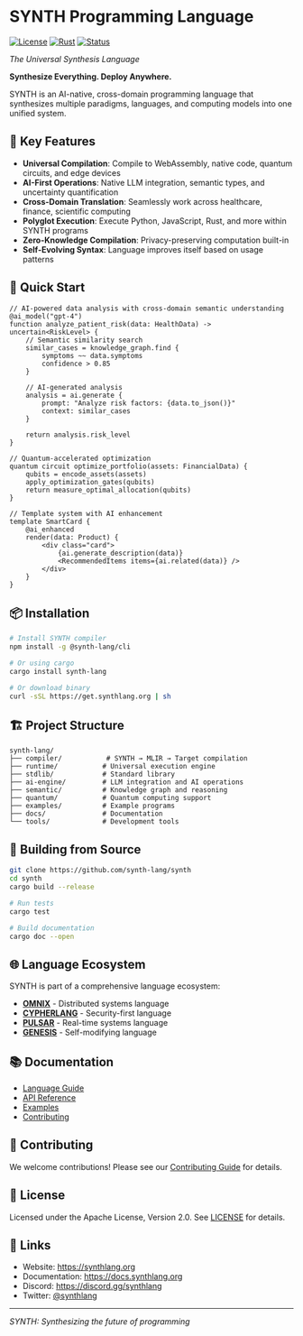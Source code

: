 # SYNTH Programming Language

[![License](https://img.shields.io/badge/license-Apache%202.0-blue.svg)](LICENSE)
[![Rust](https://img.shields.io/badge/rust-1.75%2B-orange.svg)](https://www.rust-lang.org)
[![Status](https://img.shields.io/badge/status-proof--of--concept-yellow.svg)]()

*The Universal Synthesis Language*

**Synthesize Everything. Deploy Anywhere.**

SYNTH is an AI-native, cross-domain programming language that synthesizes multiple paradigms, languages, and computing models into one unified system.

## 🌟 Key Features

- **Universal Compilation**: Compile to WebAssembly, native code, quantum circuits, and edge devices
- **AI-First Operations**: Native LLM integration, semantic types, and uncertainty quantification
- **Cross-Domain Translation**: Seamlessly work across healthcare, finance, scientific computing
- **Polyglot Execution**: Execute Python, JavaScript, Rust, and more within SYNTH programs
- **Zero-Knowledge Compilation**: Privacy-preserving computation built-in
- **Self-Evolving Syntax**: Language improves itself based on usage patterns

## 🚀 Quick Start

```synth
// AI-powered data analysis with cross-domain semantic understanding
@ai_model("gpt-4")
function analyze_patient_risk(data: HealthData) -> uncertain<RiskLevel> {
    // Semantic similarity search
    similar_cases = knowledge_graph.find {
        symptoms ~~ data.symptoms
        confidence > 0.85
    }
    
    // AI-generated analysis
    analysis = ai.generate {
        prompt: "Analyze risk factors: {data.to_json()}"
        context: similar_cases
    }
    
    return analysis.risk_level
}

// Quantum-accelerated optimization
quantum circuit optimize_portfolio(assets: FinancialData) {
    qubits = encode_assets(assets)
    apply_optimization_gates(qubits)
    return measure_optimal_allocation(qubits)
}

// Template system with AI enhancement
template SmartCard {
    @ai_enhanced
    render(data: Product) {
        <div class="card">
            {ai.generate_description(data)}
            <RecommendedItems items={ai.related(data)} />
        </div>
    }
}
```

## 📦 Installation

```bash
# Install SYNTH compiler
npm install -g @synth-lang/cli

# Or using cargo
cargo install synth-lang

# Or download binary
curl -sSL https://get.synthlang.org | sh
```

## 🏗️ Project Structure

```
synth-lang/
├── compiler/           # SYNTH → MLIR → Target compilation
├── runtime/           # Universal execution engine
├── stdlib/            # Standard library
├── ai-engine/         # LLM integration and AI operations
├── semantic/          # Knowledge graph and reasoning
├── quantum/           # Quantum computing support
├── examples/          # Example programs
├── docs/              # Documentation
└── tools/             # Development tools
```

## 🔧 Building from Source

```bash
git clone https://github.com/synth-lang/synth
cd synth
cargo build --release

# Run tests
cargo test

# Build documentation
cargo doc --open
```

## 🌐 Language Ecosystem

SYNTH is part of a comprehensive language ecosystem:

- **[OMNIX](https://github.com/omnix-lang/omnix)** - Distributed systems language
- **[CYPHERLANG](https://github.com/cypher-lang/cypher)** - Security-first language  
- **[PULSAR](https://github.com/pulsar-lang/pulsar)** - Real-time systems language
- **[GENESIS](https://github.com/genesis-lang/genesis)** - Self-modifying language

## 📚 Documentation

- [Language Guide](./docs/guide/README.md)
- [API Reference](./docs/api/README.md)
- [Examples](./examples/README.md)
- [Contributing](./CONTRIBUTING.md)

## 🤝 Contributing

We welcome contributions! Please see our [Contributing Guide](CONTRIBUTING.md) for details.

## 📄 License

Licensed under the Apache License, Version 2.0. See [LICENSE](LICENSE) for details.

## 🔗 Links

- Website: https://synthlang.org
- Documentation: https://docs.synthlang.org
- Discord: https://discord.gg/synthlang
- Twitter: [@synthlang](https://twitter.com/synthlang)

---

*SYNTH: Synthesizing the future of programming*